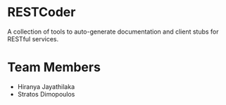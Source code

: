 RESTCoder
==========

A collection of tools to auto-generate documentation and client stubs for RESTful services.

Team Members
============

 * Hiranya Jayathilaka
 * Stratos Dimopoulos

